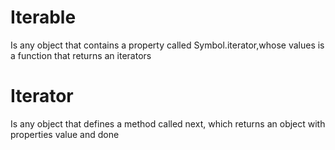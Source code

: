 # Iterable 
Is any object that contains a property called Symbol.iterator,whose values is a function that returns an iterators

# Iterator
Is any object that defines a method called next, which returns an object with properties value and done

